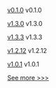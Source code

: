 
[v0.1.0](https://github.com/hyperledger/indy-bls-wrapper-python/releases/tag/v0.1.0) v0.1.0

[v1.3.0](https://github.com/hyperledger/firefly-evmconnect/releases/tag/v1.3.0) v1.3.0

[v1.3.3](https://github.com/hyperledger/firefly-transaction-manager/releases/tag/v1.3.3) v1.3.3

[v1.2.12](https://github.com/hyperledger/firefly-sdk-nodejs/releases/tag/v1.2.12) v1.2.12

[v1.0.1](https://github.com/hyperledger/indy-shared-rs/releases/tag/v1.0.1) v1.0.1


[See more >>>](https://start-here.hyperledger.org/releases)
